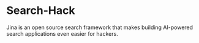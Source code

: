 # Search-Hack
Jina is an open source search framework that makes building AI-powered search applications even easier for hackers.
